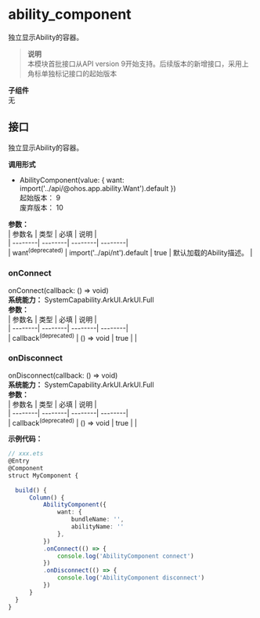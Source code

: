 # ability_component    
独立显示Ability的容器。  
> **说明**   
>本模块首批接口从API version 9开始支持。后续版本的新增接口，采用上角标单独标记接口的起始版本  
  
 **子组件**   
无  
    
## 接口  
  
  
  
<p>独立显示Ability的容器。<br/></p>  
    
 **调用形式**     
    
- AbilityComponent(value: { want: import('../api/@ohos.app.ability.Want').default })    
起始版本： 9    
废弃版本： 10    
    
 **参数：**     
| 参数名 | 类型 | 必填 | 说明 |  
| --------| --------| --------| --------|  
| want<sup>(deprecated)</sup> | import('../api/nt').default | true | 默认加载的Ability描述。 |  
    
### onConnect    
onConnect(callback: () => void)    
 **系统能力：** SystemCapability.ArkUI.ArkUI.Full    
 **参数：**     
| 参数名 | 类型 | 必填 | 说明 |  
| --------| --------| --------| --------|  
| callback<sup>(deprecated)</sup> | () => void | true |  |  
    
### onDisconnect    
onDisconnect(callback: () => void)    
 **系统能力：** SystemCapability.ArkUI.ArkUI.Full    
 **参数：**     
| 参数名 | 类型 | 必填 | 说明 |  
| --------| --------| --------| --------|  
| callback<sup>(deprecated)</sup> | () => void | true |  |  
    
 **示例代码：**   
```ts    
// xxx.ets  
@Entry  
@Component  
struct MyComponent {  
  
  build() {  
      Column() {  
          AbilityComponent({  
              want: {  
                  bundleName: '',  
                  abilityName: ''  
              },  
          })  
          .onConnect(() => {  
              console.log('AbilityComponent connect')  
          })  
          .onDisconnect(() => {  
              console.log('AbilityComponent disconnect')  
          })  
      }  
  }  
}  
    
```    
  
